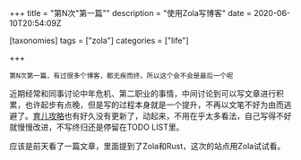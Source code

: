 +++
title = "第N次\"第一篇\""
description = "使用Zola写博客"
date = 2020-06-10T20:54:09Z

[taxonomies]
tags = ["zola"]
categories = ["life"]

+++

    第N次第一篇，有过很多个博客，都无疾而终，所以这个会不会是最后一个呢

近期经常和同事讨论中年危机、第二职业的事情，中间讨论到可以写文章进行积累，也许起步有点晚，但是写的过程本身就是一个提升，不再以文笔不好为由而逃避了。[育儿攻略](https://c.jie.sh)也有好久没有更新了，动起来，不用在乎太多看法，自己写得不好就慢慢改进，不写终归还是停留在TODO LIST里。

应该是前天看了一篇文章，里面提到了Zola和Rust，这次的站点用Zola试试看。
